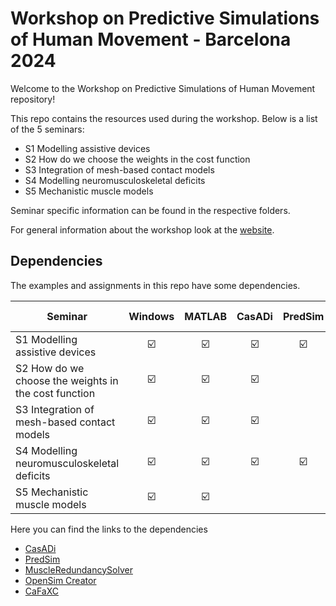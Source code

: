 # Workshop on Predictive Simulations of Human Movement - Barcelona 2024

Welcome to the Workshop on Predictive Simulations of Human Movement repository!

This repo contains the resources used during the workshop. Below is a list of the 5 seminars:
- S1 Modelling assistive devices
- S2 How do we choose the weights in the cost function
- S3 Integration of mesh-based contact models
- S4 Modelling neuromusculoskeletal deficits
- S5 Mechanistic muscle models

Seminar specific information can be found in the respective folders.

For general information about the workshop look at the [website](https://sites.google.com/view/optimal-control-bcn).

## Dependencies

The examples and assignments in this repo have some dependencies.

| Seminar | Windows   | MATLAB     | CasADi  | PredSim  | MuscleRedundancySolver | OpenSim Creator | CaFaXC |
|----------|:--------:|:--------:|:--------:|:--------:|:--------:|:--------:|:--------:|
| S1 Modelling assistive devices                          | ☑️   | ☑️  | ☑️  | ☑️  |     |  optional |
| S2 How do we choose the weights in the cost function    | ☑️   | ☑️  | ☑️  |     |      |  |
| S3 Integration of mesh-based contact models             | ☑️   | ☑️  | ☑️  |     |     |  |
| S4 Modelling neuromusculoskeletal deficits              | ☑️   | ☑️  | ☑️  | ☑️  | ☑️ |   |
| S5 Mechanistic muscle models                            | ☑️   | ☑️  |      |     |     |   | ☑️ 

Here you can find the links to the dependencies
- [CasADi](https://web.casadi.org/get/)
- [PredSim](https://github.com/KULeuvenNeuromechanics/PredSim)
- [MuscleRedundancySolver](https://github.com/KULeuvenNeuromechanics/MuscleRedundancySolver)
- [OpenSim Creator](https://www.opensimcreator.com/)
- [CaFaXC](https://github.com/timvanderzee/CaFaXC)


